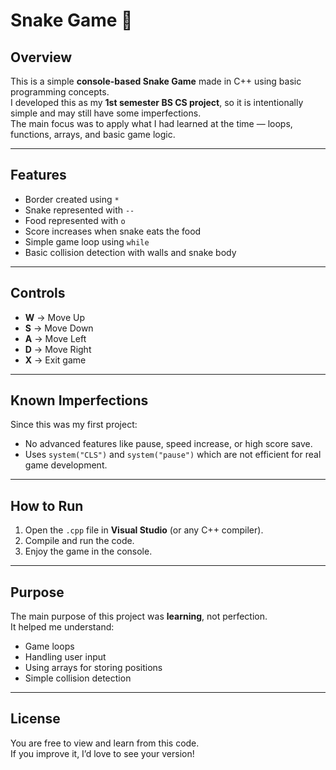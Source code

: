 # Snake Game 🐍

## Overview
This is a simple **console-based Snake Game** made in C++ using basic programming concepts.  
I developed this as my **1st semester BS CS project**, so it is intentionally simple and may still have some imperfections.  
The main focus was to apply what I had learned at the time — loops, functions, arrays, and basic game logic.

---

## Features
- Border created using `*`
- Snake represented with `--`
- Food represented with `o`
- Score increases when snake eats the food
- Simple game loop using `while`
- Basic collision detection with walls and snake body

---

## Controls
- **W** → Move Up  
- **S** → Move Down  
- **A** → Move Left  
- **D** → Move Right  
- **X** → Exit game

---

## Known Imperfections
Since this was my first project:
- No advanced features like pause, speed increase, or high score save.
- Uses `system("CLS")` and `system("pause")` which are not efficient for real game development.

---

## How to Run
1. Open the `.cpp` file in **Visual Studio** (or any C++ compiler).
2. Compile and run the code.
3. Enjoy the game in the console.

---

## Purpose
The main purpose of this project was **learning**, not perfection.  
It helped me understand:
- Game loops
- Handling user input
- Using arrays for storing positions
- Simple collision detection

---

## License
You are free to view and learn from this code.  
If you improve it, I’d love to see your version!
